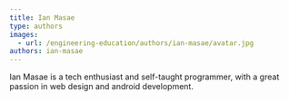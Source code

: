 ```yaml
---
title: Ian Masae
type: authors
images:
  - url: /engineering-education/authors/ian-masae/avatar.jpg
authors: ian-masae
---
```

Ian Masae is a tech enthusiast and self-taught programmer, with a great passion in web design and android development. 
